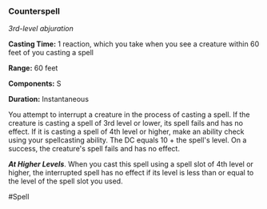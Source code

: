 ### Counterspell

*3rd-level abjuration*

**Casting Time:** 1 reaction, which you take when you see a creature within 60 feet of you casting a spell

**Range:** 60 feet

**Components:** S

**Duration:** Instantaneous

You attempt to interrupt a creature in the process of casting a spell. If the creature is casting a spell of 3rd level or lower, its spell fails and has no effect. If it is casting a spell of 4th level or higher, make an ability check using your spellcasting ability. The DC equals 10 + the spell's level. On a success, the creature's spell fails and has no effect.

***At Higher Levels***. When you cast this spell using a spell slot of 4th level or higher, the interrupted spell has no effect if its level is less than or equal to the level of the spell slot you used.

#Spell
